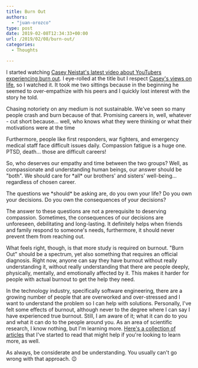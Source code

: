 ```yaml
---
title: Burn Out
authors: 
  - "juan-orozco"
type: post
date: 2019-02-08T12:34:33+00:00
url: /2019/02/08/burn-out/
categories:
  - Thoughts

---
```

I started watching [Casey Neistat's latest video about YouTubers experiencing burn out][1]. I eye-rolled at the title but I respect [Casey's views on life][2], so I watched it. It took me two sittings because in the beginning he seemed to over-empathize with his peers and I quickly lost interest with the story he told.

Chasing notoriety on any medium is not sustainable. We've seen so many people crash and burn because of that. Promising careers in, well, whatever - cut short because... well, who knows what they were thinking or what their motivations were at the time

Furthermore, people like first responders, war fighters, and emergency medical staff face difficult issues daily. Compassion fatigue is a huge one. PTSD, death... those are difficult careers!

So, who deserves our empathy and time between the two groups? Well, as compassionate and understanding human beings, our answer should be "both". We should care for \*all\* our brothers' and sisters' well-being... regardless of chosen career.

The questions we \*should\* be asking are, do you own your life? Do you own your decisions. Do you own the consequences of your decisions?

The answer to these questions are not a prerequisite to deserving compassion. Sometimes, the consequences of our decisions are unforeseen, debilitating and long-lasting. It definitely helps when friends and family respond to someone's needs, furthermore, it should never prevent them from reaching out.

What feels right, though, is that more study is required on burnout. "Burn Out" should be a spectrum, yet also something that requires an official diagnosis. Right now, anyone can say they have burnout without really understanding it, without really understanding that there are people deeply, physically, mentally, and emotionally affected by it. This makes it harder for people with actual burnout to get the help they need.

In the technology industry, specifically software engineering, there are a growing number of people that are overworked and over-stressed and I want to understand the problem so I can help with solutions. Personally, I've felt some effects of burnout, although never to the degree where I can say I have experienced true burnout. Still, I am aware of it; what it can do to you and what it can do to the people around you. As an area of scientific research, I know nothing, but I'm learning more. [Here's a collection of articles][3] that I've started to read that might help if you're looking to learn more, as well.

As always, be considerate and be understanding. You usually can't go wrong with that approach. 😉

 [1]: https://www.youtube.com/watch?v=1YzwjfwNeEg
 [2]: https://www.youtube.com/watch?v=jG7dSXcfVqE
 [3]: https://pinboard.in/u:guamaso/t:burnout/